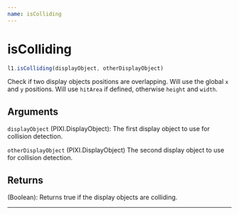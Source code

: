 ```yaml
---
name: isColliding
---
```


# isColliding

```js
l1.isColliding(displayObject, otherDisplayObject)
```

Check if two display objects positions are overlapping. Will use the global `x` and `y` positions. Will use `hitArea` if defined, otherwise `height` and `width`.

## Arguments

`displayObject` (PIXI.DisplayObject): The first display object to use for collision detection.

`otherDisplayObject` (PIXI.DisplayObject) The second display object to use for collision detection.

## Returns

(Boolean): Returns true if the display objects are colliding.

---
